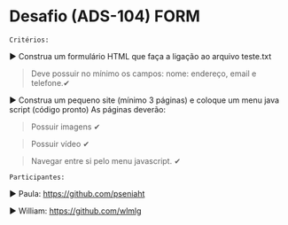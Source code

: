 # Desafio (ADS-104) FORM

    Critérios:
▶ Construa um formulário HTML que faça a ligação ao arquivo teste.txt

> Deve possuir no mínimo os campos: nome: endereço, email e telefone.✔

▶ Construa um pequeno site (mínimo 3 páginas) e coloque um menu java script (código pronto)
As páginas deverão:

> Possuir imagens ✔

> Possuir vídeo ✔

> Navegar entre si pelo menu javascript. ✔


    Participantes:
    
▶ Paula: https://github.com/pseniaht

▶ William: https://github.com/wlmlg


